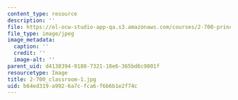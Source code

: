 ```yaml
---
content_type: resource
description: ''
file: https://ol-ocw-studio-app-qa.s3.amazonaws.com/courses/2-700-principles-of-naval-architecture-fall-2014/b64ed319a9926a7cfca6f6b6b1e2f74c_2-700_classroom-1.jpg
file_type: image/jpeg
image_metadata:
  caption: ''
  credit: ''
  image-alt: ''
parent_uid: d4138394-9188-7321-18e6-365bd6c9801f
resourcetype: Image
title: 2-700_classroom-1.jpg
uid: b64ed319-a992-6a7c-fca6-f6b6b1e2f74c
---
```

